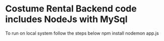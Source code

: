 # Costume Rental Backend code includes NodeJs with MySql
To run on local system follow the steps below
npm install
nodemon app.js
